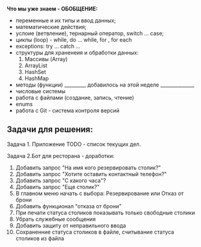 **Что мы уже знаем - ОБОБЩЕНИЕ:**
- переменные и их типы и ввод данных;
- математические действия;
- услоие (ветвление), тернарный оператор, switch ... case;
- циклы (loop) - while, do ... while, for , for each
- exceptions: try ... catch ...
- cтруктуры для храненеия и обработки данных:
  1. Массивы (Array)
  2. ArrayList
  3. HashSet
  4. HashMap
- методы (функции)
_________ добавилось на этой неделе ______________
- числовые системы
- работа с файлами (создание, запись, чтение)
- enums
- работа с Git - система контроля версий

## Задачи для решения:
Задача 1. Приложение TODO - список текущих дел.

Задача 2.Бот для ресторана - доработки:
1. Добавить запрос "На имя кого резервировать столик?"
2. Добавить запрос "Хотите оставить контактный телефон?"
2. Добавить запрос "С какого часа"?
3. Добавить запрос "Еще столик?"
4. В главном меню начать с выбора: Резервирование или Отказ от брони
5. Добавить функционал "отказа от брони"
6. При печати статуса столиков показывать только свободные столики
7. Убрать служебные сообщения
8. Добавить защиту от неправильного ввода
9. Сохраненние статуса столиков в файле, считывание статуса столиков из файла



